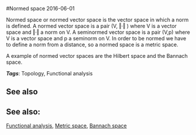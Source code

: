 
#Normed space
2016-06-01

Normed space or normed vector space is the vector space in which a norm is defined.
A normed vector space is a pair (V, ‖·‖ ) where V is a vector space and ‖·‖ a norm on V. A seminormed vector space is a pair (V,p) where V is a vector space and p a seminorm on V.
In order to be normed we have to define a norm from a distance, so a normed space is a metric space.

A example of normed vector spaces are the Hilbert space and the Bannach space.

***Tags***: Topology, Functional analysis

## See also
## See also:
[Functional analysis](/functional_analysis), [Metric space](/metric_space), [Bannach space](/bannach_space)

